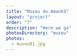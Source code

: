 ```yaml
---
title: "Museu do Amanhã"
layout: "project"
order: "7"
description: "Here we go"
photosDirectory: "museu"
photos:
  - museu01.jpg
---
```

